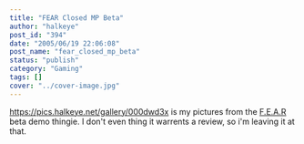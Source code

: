 ```yaml
---
title: "FEAR Closed MP Beta"
author: "halkeye"
post_id: "394"
date: "2005/06/19 22:06:08"
post_name: "fear_closed_mp_beta"
status: "publish"
category: "Gaming"
tags: []
cover: "../cover-image.jpg"
---
```


<https://pics.halkeye.net/gallery/000dwd3x> is my pictures from the [F.E.A.R](https://www.whatisfear.com/us/) beta demo thingie. I don't even thing it warrents a review, so i'm leaving it at that.
